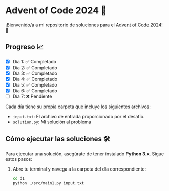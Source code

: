 # Advent of Code 2024 🎄

¡Bienvenido/a a mi repositorio de soluciones para el [Advent of Code 2024](https://adventofcode.com/2024)! 🌟

## Progreso 📈
- [x] Día 1: ✅ Completado
- [x] Día 2: ✅ Completado
- [x] Día 3: ✅ Completado
- [x] Día 4: ✅ Completado
- [x] Día 5: ✅ Completado
- [x] Día 6: ✅ Completado
- [ ] Día 7: ❌ Pendiente

Cada día tiene su propia carpeta que incluye los siguientes archivos:
- `input.txt`: El archivo de entrada proporcionado por el desafío.
- `solution.py`: Mi solución al problema

## Cómo ejecutar las soluciones 🛠️

Para ejecutar una solución, asegúrate de tener instalado **Python 3.x**. Sigue estos pasos:

1. Abre tu terminal y navega a la carpeta del día correspondiente:
   ```bash
   cd d1
   python ./src/main1.py input.txt

